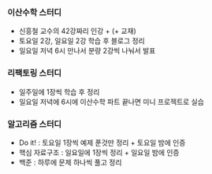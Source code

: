 ### 이산수학 스터디

- 신흥철 교수의 42강짜리 인강 + (+ 교재) 
- 토요일 2강, 일요일 2강 학습 후 블로그 정리
- 일요일 저녁 6시 만나서 분량 2강씩 나눠서 발표

### 리팩토링 스터디

- 일주일에 1장씩 학습 후 정리
- 일요일 저녁에 6시에 이산수학 파트 끝나면 미니 프로젝트로 실습

### 알고리즘 스터디 

- Do it! : 토요일 1장씩 예제 푼것만 정리 + 토요일 밤에 인증
- 핵심 자료구조 : 일요일에 1장씩 정리 + 일요일 밤에 인증
- 백준 : 하루에 문제 하나씩 풀고 정리





